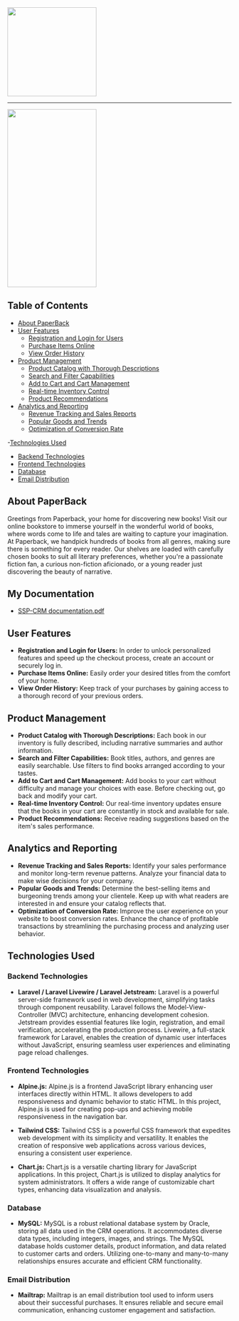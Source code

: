 <div >
    <img src="https://github.com/Dulangi2002/SSP-PAPERBACK-GIT/assets/117908010/c535af71-364b-4538-b0cc-0c05214fdd06" height="200" />
</div>
<hr>
<img src="https://github.com/Dulangi2002/SSP-PAPERBACK-GIT/assets/117908010/b6cff967-efd2-47ed-b39d-7b57370d6980" height="400" width="200" />



## Table of Contents
- [About PaperBack](#about-paperback)
- [User Features](#user-features)
    - [Registration and Login for Users](#registration-and-login-for-users)
    - [Purchase Items Online](#purchase-items-online)
    - [View Order History](#view-order-history)
- [Product Management](#product-management)
    - [Product Catalog with Thorough Descriptions](#product-catalog-with-thorough-descriptions)
    - [Search and Filter Capabilities](#search-and-filter-capabilities)
    - [Add to Cart and Cart Management](#add-to-cart-and-cart-management)
    - [Real-time Inventory Control](#real-time-inventory-control)
    - [Product Recommendations](#product-recommendations)
- [Analytics and Reporting](#analytics-and-reporting)
    - [Revenue Tracking and Sales Reports](#revenue-tracking-and-sales-reports)
    - [Popular Goods and Trends](#popular-goods-and-trends)
    - [Optimization of Conversion Rate](#optimization-of-conversion-rate)

-[Technologies Used](#technologies-used)
  - [Backend Technologies](#backend-technologies)
  - [Frontend Technologies](#frontend-technologies)
  - [Database](#database)
  - [Email Distribution](#email-distribution)



## About PaperBack

Greetings from Paperback, your home for discovering new books! Visit our online bookstore to immerse yourself in the wonderful world of books, where words come to life and tales are waiting to capture your imagination. At Paperback, we handpick hundreds of books from all genres, making sure there is something for every reader. Our shelves are loaded with carefully chosen books to suit all literary preferences, whether you're a passionate fiction fan, a curious non-fiction aficionado, or a young reader just discovering the beauty of narrative.


## My Documentation
 - [SSP-CRM documentation.pdf](https://github.com/Dulangi2002/SSP-PAPERBACK-GIT/files/12913372/SSP-CRM.documentation.pdf)


## User Features

- **Registration and Login for Users:** In order to unlock personalized features and speed up the checkout process, create an account or securely log in.
- **Purchase Items Online:** Easily order your desired titles from the comfort of your home.
- **View Order History:** Keep track of your purchases by gaining access to a thorough record of your previous orders.

## Product Management

- **Product Catalog with Thorough Descriptions:** Each book in our inventory is fully described, including narrative summaries and author information.
- **Search and Filter Capabilities:** Book titles, authors, and genres are easily searchable. Use filters to find books arranged according to your tastes.
- **Add to Cart and Cart Management:** Add books to your cart without difficulty and manage your choices with ease. Before checking out, go back and modify your cart.
- **Real-time Inventory Control:** Our real-time inventory updates ensure that the books in your cart are constantly in stock and available for sale.
- **Product Recommendations:** Receive reading suggestions based on the item's sales performance.

## Analytics and Reporting

- **Revenue Tracking and Sales Reports:** Identify your sales performance and monitor long-term revenue patterns. Analyze your financial data to make wise decisions for your company.
- **Popular Goods and Trends:** Determine the best-selling items and burgeoning trends among your clientele. Keep up with what readers are interested in and ensure your catalog reflects that.
- **Optimization of Conversion Rate:** Improve the user experience on your website to boost conversion rates. Enhance the chance of profitable transactions by streamlining the purchasing process and analyzing user behavior.

## Technologies Used

### Backend Technologies
- **Laravel / Laravel Livewire / Laravel Jetstream:**
  Laravel is a powerful server-side framework used in web development, simplifying tasks through component reusability. Laravel follows the Model-View-Controller (MVC) architecture, enhancing development cohesion. Jetstream provides essential features like login, registration, and email verification, accelerating the production process. Livewire, a full-stack framework for Laravel, enables the creation of dynamic user interfaces without JavaScript, ensuring seamless user experiences and eliminating page reload challenges.

### Frontend Technologies
- **Alpine.js:**
  Alpine.js is a frontend JavaScript library enhancing user interfaces directly within HTML. It allows developers to add responsiveness and dynamic behavior to static HTML. In this project, Alpine.js is used for creating pop-ups and achieving mobile responsiveness in the navigation bar.

- **Tailwind CSS:**
  Tailwind CSS is a powerful CSS framework that expedites web development with its simplicity and versatility. It enables the creation of responsive web applications across various devices, ensuring a consistent user experience.

- **Chart.js:**
  Chart.js is a versatile charting library for JavaScript applications. In this project, Chart.js is utilized to display analytics for system administrators. It offers a wide range of customizable chart types, enhancing data visualization and analysis.

### Database
- **MySQL:**
  MySQL is a robust relational database system by Oracle, storing all data used in the CRM operations. It accommodates diverse data types, including integers, images, and strings. The MySQL database holds customer details, product information, and data related to customer carts and orders. Utilizing one-to-many and many-to-many relationships ensures accurate and efficient CRM functionality.

### Email Distribution
- **Mailtrap:**
  Mailtrap is an email distribution tool used to inform users about their successful purchases. It ensures reliable and secure email communication, enhancing customer engagement and satisfaction.

